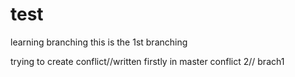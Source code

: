 # test
learning branching
this is the 1st branching
 
trying to create conflict//written firstly in master
conflict 2// brach1
 
